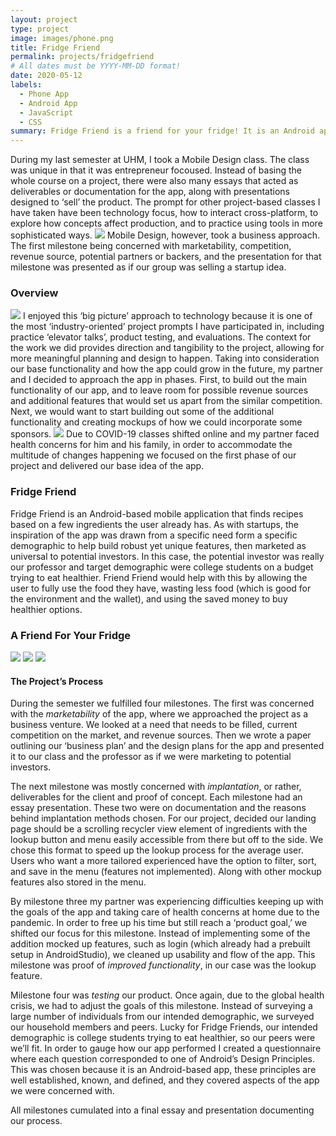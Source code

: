 ```yaml
---
layout: project
type: project
image: images/phone.png
title: Fridge Friend
permalink: projects/fridgefriend
# All dates must be YYYY-MM-DD format!
date: 2020-05-12
labels:
  - Phone App
  - Android App
  - JavaScript
  - CSS 
summary: Fridge Friend is a friend for your fridge! It is an Android app that looks up recipes based on what is in the user’s fridge. 
---
```


During my last semester at UHM, I took a Mobile Design class. The class was unique in that it was entrepreneur focoused. Instead of basing the whole course on a project, there were also many essays that acted as deliverables or documentation for the app, along with presentations designed to ‘sell’ the product. The prompt for other project-based classes I have taken have been technology focus, how to interact cross-platform, to explore how concepts affect production, and to practice using tools in more sophisticated ways. <img class="ui medium right floated rounded image" src="../images/ff_mokup1.png"> Mobile Design, however, took a business approach. The first milestone being concerned with marketability, competition, revenue source, potential partners or backers, and the presentation for that milestone was presented as if our group was selling a startup idea. 

### Overview 
<img class="ui medium left floated rounded image" src="../images/ff_mokup2.png"> I enjoyed this ‘big picture’ approach to technology because it is one of the most ‘industry-oriented’ project prompts I have participated in, including practice ‘elevator talks’, product testing, and evaluations. The context for the work we did provides direction and tangibility to the project, allowing for more meaningful planning and design to happen. Taking into consideration our base functionality and how the app could grow in the future, my partner and I decided to approach the app in phases. First, to build out the main functionality of our app, and to leave room for possible revenue sources and additional features that would set us apart from the similar competition. Next, we would want to start building out some of the additional functionality and creating mockups of how we could incorporate some sponsors. [<img class="ui tiny right circular floated image" src="../images/phone.png">](https://www.clipartmax.com/download/m2i8K9A0Z5A0H7i8_mobile-phone-social-studies-clipart-explore-pictures-phone-clipart-transparent-background/)
Due to COVID-19 classes shifted online and my partner faced health concerns for him and his family, in order to accommodate the multitude of changes happening we focused on the first phase of our project and delivered our base idea of the app. 

### Fridge Friend 

Fridge Friend is an Android-based mobile application that finds recipes based on a few ingredients the user already has. As with startups, the inspiration of the app was drawn from a specific need form a specific demographic to help build robust yet unique features, then marketed as universal to potential investors. In this case, the potential investor was really our professor and target demographic were college students on a budget trying to eat healthier. Friend Friend would help with this by allowing the user to fully use the food they have, wasting less food (which is good for the environment and the wallet), and using the saved money to buy healthier options. 


### A Friend For Your Fridge

<div class="ui small rounded images">
  <img class="ui image" src="../images/phone1.png">
  <img class="ui image" src="../images/phone2.png">
 <img class="ui image" src="../images/phone3.png">
</div>

#### The Project’s Process
During the semester we fulfilled four milestones. The first was concerned with the *marketability* of the app, where we approached the project as a business venture. We looked at a need that needs to be filled, current competition on the market, and revenue sources. Then we wrote a paper outlining our ‘business plan’ and the design plans for the app and presented it to our class and the professor as if we were marketing to potential investors. 

The next milestone was mostly concerned with *implantation*, or rather, deliverables for the client and proof of concept. Each milestone had an essay presentation. These two were on documentation and the reasons behind implantation methods chosen. For our project, decided our landing page should be a scrolling recycler view element of ingredients with the lookup button and menu easily accessible from there but off to the side. We chose this format to speed up the lookup process for the average user. Users who want a more tailored experienced have the option to filter, sort, and save in the menu (features not implemented). Along with other mockup features also stored in the menu. 

By milestone three my partner was experiencing difficulties keeping up with the goals of the app and taking care of health concerns at home due to the pandemic. In order to free up his time but still reach a ‘product goal,’ we shifted our focus for this milestone. Instead of implementing some of the addition mocked up features, such as login (which already had a prebuilt setup in AndroidStudio), we cleaned up usability and flow of the app. This milestone was proof of *improved functionality*, in our case was the lookup feature. 

Milestone four was *testing* our product. Once again, due to the global health crisis, we had to adjust the goals of this milestone. Instead of surveying a large number of individuals from our intended demographic, we surveyed our household members and peers. Lucky for Fridge Friends, our intended demographic is college students trying to eat healthier, so our peers were we’ll fit. In order to gauge how our app performed I created a questionnaire where each question corresponded to one of Android’s Design Principles. This was chosen because it is an Android-based app, these principles are well established, known, and defined, and they covered aspects of the app we were concerned with. 

All milestones cumulated into a final essay and presentation documenting our process. 
